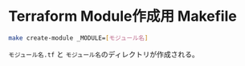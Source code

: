 # Terraform Module作成用 Makefile

```sh
make create-module _MODULE=[モジュール名]
```

`モジュール名.tf` と `モジュール名`のディレクトリが作成される。

